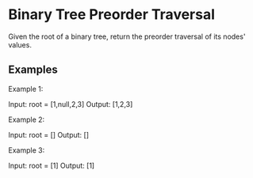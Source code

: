 # Binary Tree Preorder Traversal

Given the root of a binary tree, return the preorder traversal of its nodes' values.

## Examples

Example 1:

Input: root = [1,null,2,3]
Output: [1,2,3]

Example 2:

Input: root = []
Output: []

Example 3:

Input: root = [1]
Output: [1]